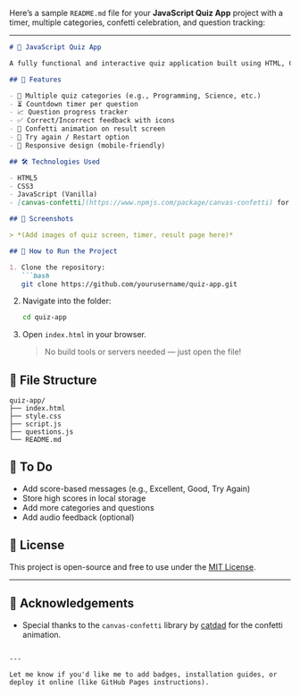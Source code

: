 Here’s a sample `README.md` file for your **JavaScript Quiz App** project with a timer, multiple categories, confetti celebration, and question tracking:

---

````markdown
# 🎯 JavaScript Quiz App

A fully functional and interactive quiz application built using HTML, CSS, and JavaScript. Users can select quiz categories, number of questions, answer within a time limit, and view their final score with a fun confetti celebration!

## 🚀 Features

- 🧠 Multiple quiz categories (e.g., Programming, Science, etc.)
- ⏳ Countdown timer per question
- 📈 Question progress tracker
- ✅ Correct/Incorrect feedback with icons
- 🎉 Confetti animation on result screen
- 🔁 Try again / Restart option
- 📱 Responsive design (mobile-friendly)

## 🛠️ Technologies Used

- HTML5
- CSS3
- JavaScript (Vanilla)
- [canvas-confetti](https://www.npmjs.com/package/canvas-confetti) for celebration effects

## 📸 Screenshots

> *(Add images of quiz screen, timer, result page here)*

## 🔧 How to Run the Project

1. Clone the repository:
   ```bash
   git clone https://github.com/yourusername/quiz-app.git
````

2. Navigate into the folder:

   ```bash
   cd quiz-app
   ```

3. Open `index.html` in your browser.

   > No build tools or servers needed — just open the file!

## 📂 File Structure

```
quiz-app/
├── index.html
├── style.css
├── script.js
├── questions.js
└── README.md
```

## 📌 To Do

* Add score-based messages (e.g., Excellent, Good, Try Again)
* Store high scores in local storage
* Add more categories and questions
* Add audio feedback (optional)

## 📜 License

This project is open-source and free to use under the [MIT License](LICENSE).

---

## 🙌 Acknowledgements

* Special thanks to the `canvas-confetti` library by [catdad](https://github.com/catdad) for the confetti animation.

```

---

Let me know if you'd like me to add badges, installation guides, or deploy it online (like GitHub Pages instructions).
```
